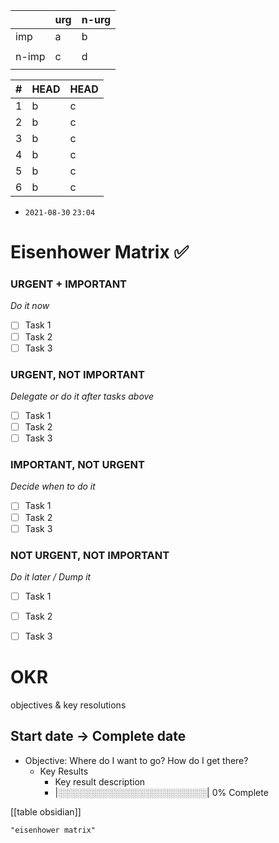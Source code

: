 |       | urg | n-urg |
| ----- | --- | ----- |
| imp   | a   | b     |
|       |     |       |
| n-imp | c   | d     |
|       |     |       |


| #   | HEAD | HEAD |
|---  |  --- | ---  |
|    1|     b|     c|
|    2|     b|     c|
|    3|     b|     c|
|    4|     b|     c|
|    5|     b|     c|
|    6|     b|     c|


- `2021-08-30`  `23:04`

# Eisenhower Matrix ✅

### URGENT + IMPORTANT
*Do it now*
- [ ] Task 1
- [ ] Task 2
- [ ] Task 3

### URGENT, NOT IMPORTANT
*Delegate or do it after tasks above*
- [ ] Task 1
- [ ] Task 2
- [ ] Task 3

### IMPORTANT, NOT URGENT
*Decide when to do it*
- [ ] Task 1
- [ ] Task 2
- [ ] Task 3

### NOT URGENT, NOT IMPORTANT
*Do it later / Dump it*
- [ ] Task 1
- [ ] Task 2
- [ ] Task 3


# OKR
objectives & key resolutions
## Start date -> Complete date

- Objective: Where do I want to go? How do I get there?
	- Key Results
		- Key result description
		- |░░░░░░░░░░░░░░░░░░░░░░░░| 0% Complete 


[[table obsidian]]

```query
"eisenhower matrix"
```